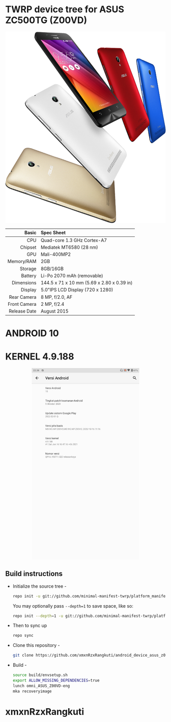 # TWRP device tree for ASUS ZC500TG (Z00VD)

<p align="center">
  <img height="600" src="/preview.png?raw=true">
</p>

Basic        | Spec Sheet
------------:|:-------------------------
CPU          | Quad-core 1.3 GHz Cortex-A7
Chipset      | Mediatek MT6580 (28 nm)
GPU          | Mali-400MP2
Memory/RAM   | 2GB
Storage      | 8GB/16GB
Battery      | Li-Po 2070 mAh (removable)
Dimensions   | 144.5 x 71 x 10 mm (5.69 x 2.80 x 0.39 in)
Display      | 5.0"IPS LCD Display (720 x 1280)
Rear Camera  | 8 MP, f/2.0, AF
Front Camera | 2 MP, f/2.4
Release Date | August 2015

# ANDROID 10 
# KERNEL 4.9.188

<p align="center">
  <img height="600" src="/preview1.png?raw=true">
</p>



## Build instructions
- Initialize the source tree -
  ```bash
  repo init -u git://github.com/minimal-manifest-twrp/platform_manifest_twrp_omni.git -b twrp-10.0
  ```
  You may optionally pass `--depth=1` to save space, like so:
  ```bash
  repo init --depth=1 -u git://github.com/minimal-manifest-twrp/platform_manifest_twrp_omni.git -b twrp-10.0
  ```
- Then to sync up
  ```bash
  repo sync
  ```
- Clone this repository -
  ```bash
  git clone https://github.com/xmxnRzxRangkuti/android_device_asus_z00vd device/asus/z00vd
  ```
- Build -
  ```bash
  source build/envsetup.sh
  export ALLOW_MISSING_DEPENDENCIES=true
  lunch omni_ASUS_Z00VD-eng
  mka recoveryimage
  ```


# xmxnRzxRangkuti